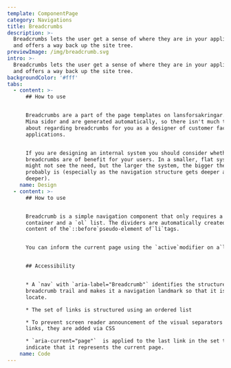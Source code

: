 ```yaml
---
template: ComponentPage
category: Navigations
title: Breadcrumbs
description: >-
  Breadcrumbs lets the user get a sense of where they are in your application
  and offers a way back up the site tree.
previewImage: /img/breadcrumb.svg
intro: >-
  Breadcrumbs lets the user get a sense of where they are in your application
  and offers a way back up the site tree.
backgroundColor: '#fff'
tabs:
  - content: >-
      ## How to use


      Breadcrumbs are a part of the page templates on lansforsakringar.se and
      Mina sidor and are generated automatically, so there isn't much to think
      about regarding breadcrumbs for you as a designer of customer facing web
      applications.


      If you are designing an internal system you should consider whether
      breadcrumbs are of benefit for your users. In a smaller, flat system you
      might not see the need, but the larger the system, the bigger the need
      probably is (especially as the navigation structure gets deeper and
      deeper).
    name: Design
  - content: >-
      ## How to use


      Breadcrumb is a simple navigation component that only requires a `nav`
      container and a `ol` list. The dividers are automatically created in the
      content of the`::before`pseudo-element of`li`tags. 


      You can inform the current page using the `active`modifier on a`li`tag


      ## Accessibility


      * A `nav` with `aria-label="Breadcrumb"` identifies the structure as a
      breadcrumb trail and makes it a navigation landmark so that it is easy to
      locate.

      * The set of links is structured using an ordered list

      * To prevent screen reader announcement of the visual separators between
      links, they are added via CSS

      * `aria-current="page"`  is applied to the last link in the set to
      indicate that it represents the current page.
    name: Code
---
```

